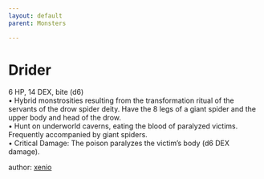 ```yaml
---
layout: default
parent: Monsters 

--- 
```

# Drider
6 HP, 14 DEX, bite (d6)  
• Hybrid monstrosities resulting from the transformation ritual of the servants of the drow spider deity.   Have the 8 legs of a giant spider and the upper body and head of the drow.  
• Hunt on underworld caverns, eating the blood of paralyzed victims.   Frequently accompanied by giant spiders.  
• Critical Damage: The poison paralyzes the victim’s body (d6 DEX damage).  




author: [xenio](https://xenioinabottle.blogspot.com/2021/02/classic-monsters-for-cairnito-part-1.html) 


